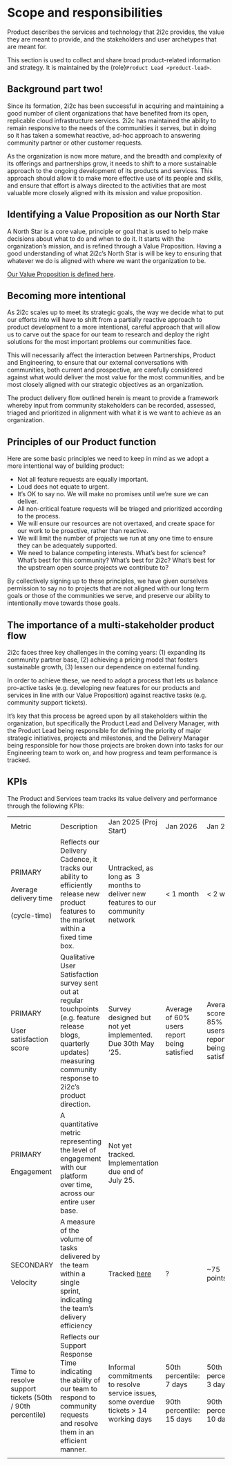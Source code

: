 # Scope and responsibilities

Product describes the services and technology that 2i2c provides, the value they are meant to provide, and the stakeholders and user archetypes that are meant for.

This section is used to collect and share broad product-related information and strategy.
It is maintained by the {role}`Product Lead <product-lead>`.

## Background part two!

Since its formation, 2i2c has been successful in acquiring and maintaining a good number of client organizations that have benefited from its open, replicable cloud infrastructure services. 2i2c has maintained the ability to remain responsive to the needs of the communities it serves, but in doing so it has taken a somewhat reactive, ad-hoc approach to answering community partner or other customer requests.

As the organization is now more mature, and the breadth and complexity of its offerings and partnerships grow, it needs to shift to a more sustainable approach to the ongoing development of its products and services. This approach should allow it to make more effective use of its people and skills, and ensure that effort is always directed to the activities that are most valuable more closely aligned with its mission and value proposition.

## Identifying a Value Proposition as our North Star

A North Star is a core value, principle or goal that is used to help make decisions about what to do and when to do it. It starts with the organization’s mission, and is refined through a Value Proposition. Having a good understanding of what 2i2c’s North Star is will be key to ensuring that whatever we do is aligned with where we want the organization to be.

[Our Value Proposition is defined here](mission:value-proposition).

## Becoming more intentional

As 2i2c scales up to meet its strategic goals, the way we decide what to put our efforts into will have to shift from a partially reactive approach to product development to a more intentional, careful approach that will allow us to carve out the space for our team to research and deploy the right solutions for the most important problems our communities face.

This will necessarily affect the interaction between Partnerships, Product and Engineering, to ensure that our external conversations with communities, both current and prospective, are carefully considered against what would deliver the most value for the most communities, and be most closely aligned with our strategic objectives as an organization.

The product delivery flow outlined herein is meant to provide a framework whereby input from community stakeholders can be recorded, assessed, triaged and prioritized in alignment with what it is we want to achieve as an organization. 

## Principles of our Product function

Here are some basic principles we need to keep in mind as we adopt a more intentional way of building product:

- Not all feature requests are equally important.
- Loud does not equate to urgent.
- It’s OK to say no. We will make no promises until we’re sure we can deliver.
- All non-critical feature requests will be triaged and prioritized according to the process.
- We will ensure our resources are not overtaxed, and create space for our work to be proactive, rather than reactive.
- We will limit the number of projects we run at any one time to ensure they can be adequately supported.
- We need to balance competing interests. What’s best for science? What’s best for this community? What’s best for 2i2c? What’s best for the upstream open source projects we contribute to?

By collectively signing up to these principles, we have given ourselves permission to say no to projects that are not aligned with our long term goals or those of the communities we serve, and preserve our ability to intentionally move towards those goals.

## The importance of a multi-stakeholder product flow

2i2c faces three key challenges in the coming years: (1) expanding its community partner base, (2) achieving a pricing model that fosters sustainable growth, (3) lessen our dependence on external funding.

In order to achieve these, we need to adopt a process that lets us balance pro-active tasks (e.g. developing new features for our products and services in line with our Value Proposition) against reactive tasks (e.g. community support tickets).

It’s key that this process be agreed upon by all stakeholders within the organization, but specifically the Product Lead and Delivery Manager, with the Product Lead being responsible for defining the priority of major strategic initiatives, projects and milestones, and the Delivery Manager being responsible for how those projects are broken down into tasks for our Engineering team to work on, and how progress and team performance is tracked.

## KPIs

The Product and Services team tracks its value delivery and performance through the following KPIs:


|                                                          |                                                                                                                                                                                |                                                                                        |                                                                      |                                                                        |
| -------------------------------------------------------- | ------------------------------------------------------------------------------------------------------------------------------------------------------------------------------ | -------------------------------------------------------------------------------------- | -------------------------------------------------------------------- | ---------------------------------------------------------------------- |
| Metric                                                   | Description                                                                                                                                                                    | Jan 2025 (Proj Start)                                                                  | Jan 2026                                                             | Jan 2027                                                               |
| PRIMARY<br><br>Average delivery time<br><br>(cycle-time) | Reflects our Delivery Cadence, it tracks our ability to efficiently release new product features to the market within a fixed time box.                                        | Untracked, as long as  3 months to deliver new features to our community network       | < 1 month                                                            | < 2 weeks                                                              |
| PRIMARY<br><br>User satisfaction score                   | Qualitative User Satisfaction survey sent out at regular touchpoints (e.g. feature release blogs, quarterly updates) measuring community response to 2i2c’s product direction. | Survey designed but not yet implemented. Due 30th May ‘25.                             | Average of 60% users report being satisfied                          | Average score of 85% users report being satisfied                      |
| PRIMARY<br><br>Engagement                                | A quantitative metric representing the level of engagement with our platform over time, across our entire user base.                                                           | Not yet tracked. Implementation due end of July 25.                                    |                                                                      |                                                                        |
| SECONDARY<br><br>Velocity                                | A measure of the volume of tasks delivered by the team within a single sprint, indicating the team’s delivery efficiency                                                       | Tracked [here](https://github.com/orgs/2i2c-org/projects/57/insights/6)                | ?                                                                    | ~75 points                                                                     |
| Time to resolve support tickets (50th / 90th percentile) | Reflects our Support Response Time indicating the ability of our team to respond to community requests and resolve them in an efficient manner.                                | Informal commitments to resolve service issues, some overdue tickets > 14 working days | 50th percentile:  <br>7 days<br><br>90th percentile: <br>15 days | 50th percentile:  <br>3 days<br><br>  90th percentile:<br> 10 days |
|                                                          |                                                                                                                                                                                |                                                                                        |                                                                      |                                                                        |
